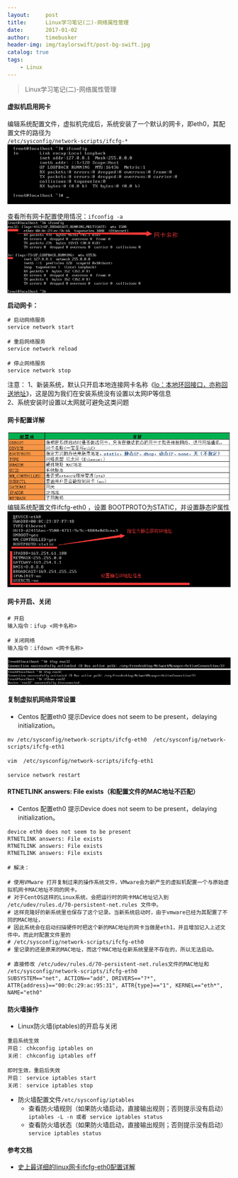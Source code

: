 ```yaml
---
layout:     post
title:      Linux学习笔记(二)-网络属性管理
date:       2017-01-02
author:     timebusker
header-img: img/taylorswift/post-bg-swift.jpg
catalog: true
tags:
    - Linux
---
```


> Linux学习笔记(二)-网络属性管理

#### 虚拟机启用网卡
编辑系统配置文件，虚拟机完成后，系统安装了一个默认的网卡，即eth0，其配置文件的路径为   
`/etc/sysconfig/network-scripts/ifcfg-* `    
![image](/img/liunx/1/1.png)  

查看所有网卡配置使用情况：`ifconfig -a`   
![image](/img/liunx/1/3.png)   

**启动网卡：**
```
# 启动网络服务
service network start

# 重启网络服务
service network reload

# 停止网络服务
service network stop
```

注意：
1、新装系统，默认只开启本地连接网卡名称《[lo：本地环回接口，亦称回送地址]()》，这是因为我们在安装系统没有设置以太网IP等信息   
2、系统安装时设置以太网就可避免这类问题   

#### 网卡配置详解
![image](/img/liunx/1/5.png)  
编辑系统配置文件ifcfg-eth0 ，设置 BOOTPROTO为STATIC，并设置静态IP属性
![image](/img/liunx/1/4.png)  

#### 网卡开启、关闭
```
# 开启
输入指令：ifup <网卡名称>

# 关闭网络
输入指令：ifdown <网卡名称>
```
![image](/img/liunx/1/6.png)  
![image](/img/liunx/1/7.png)  

#### 复制虚拟机网络异常设置

- Centos 配置eth0 提示Device does not seem to be present，delaying initialization。

```
mv /etc/sysconfig/network-scripts/ifcfg-eth0  /etc/sysconfig/network-scripts/ifcfg-eth1  

vim  /etc/sysconfig/network-scripts/ifcfg-eth1  

service network restart  
``` 

#### RTNETLINK answers: File exists（和配置文件的MAC地址不匹配）

- Centos 配置eth0 提示Device does not seem to be present，delaying initialization。

```
device eth0 does not seem to be present
RTNETLINK answers: File exists 
RTNETLINK answers: File exists 
RTNETLINK answers: File exists

# 解决：

# 使用VMware 打开复制过来的操作系统文件，VMware会为新产生的虚拟机配置一个与原始虚拟机网卡MAC地址不同的网卡。
# 对于CentOS这样的Linux系统，会把运行时的网卡MAC地址记入到 /etc/udev/rules.d/70-persistent-net.rules 文件中。
# 这样克隆好的新系统里也保存了这个记录。当新系统启动时，由于vmware已经为其配置了不同的MAC地址，
# 因此系统会在启动扫描硬件时把这个新的MAC地址的网卡当做是eth1，并且增加记入上述文件中。而此时配置文件里的 
# /etc/sysconfig/network-scripts/ifcfg-eth0 
# 里记录的还是原来的MAC地址，而这个MAC地址在新系统里是不存在的，所以无法启动。

# 直接修改 /etc/udev/rules.d/70-persistent-net.rules文件的MAC地址和 /etc/sysconfig/network-scripts/ifcfg-eth0
SUBSYSTEM=="net", ACTION=="add", DRIVERS=="?*", ATTR{address}=="00:0c:29:ac:95:31", ATTR{type}=="1", KERNEL=="eth*", NAME="eth0"
``` 

#### 防火墙操作
- Linux防火墙(iptables)的开启与关闭 
```
重启系统生效
开启： chkconfig iptables on  
关闭： chkconfig iptables off  

即时生效，重启后失效
开启： service iptables start  
关闭： service iptables stop  
```  

- 防火墙配置文件`/etc/sysconfig/iptables`
  + 查看防火墙规则（如果防火墙启动，直接输出规则；否则提示没有启动）  
  `iptables -L -n 或者 service iptables status`  
  + 查看防火墙状态（如果防火墙启动，直接输出规则；否则提示没有启动）  
  `service iptables status`



#### 参考文档
- [史上最详细的linux网卡ifcfg-eth0配置详解](https://www.cnblogs.com/xtbao/p/6257324.html)




